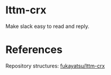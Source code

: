 lttm-crx
========

Make slack easy to read and reply.

# References

Repository structures: [fukayatsu/lttm-crx](https://github.com/fukayatsu/lttm-crx)
